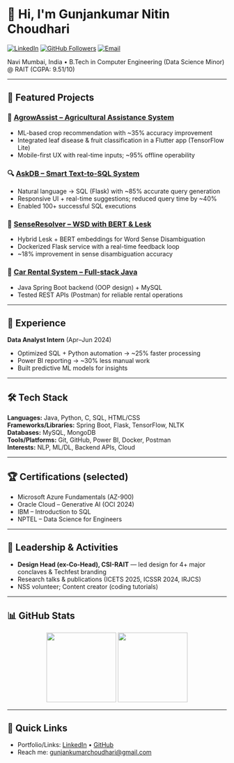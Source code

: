 # 👋 Hi, I'm Gunjankumar Nitin Choudhari

[![LinkedIn](https://img.shields.io/badge/LinkedIn-gunjanch5-blue?logo=linkedin)](https://linkedin.com/in/gunjanch5)
[![GitHub Followers](https://img.shields.io/github/followers/Gunjankumar55?style=social)](https://github.com/Gunjankumar55)
[![Email](https://img.shields.io/badge/Email-gunjankumarchoudhari%40gmail.com-red)](mailto:gunjankumarchoudhari@gmail.com)

Navi Mumbai, India • B.Tech in Computer Engineering (Data Science Minor) @ RAIT (CGPA: 9.51/10)

---

## 🚀 Featured Projects

### 🌾 [AgrowAssist – Agricultural Assistance System](https://github.com/Gunjankumar55/Agroassist---Smart-Crop-Recommendation-using-ML)
- ML-based crop recommendation with ~35% accuracy improvement  
- Integrated leaf disease & fruit classification in a Flutter app (TensorFlow Lite)  
- Mobile-first UX with real-time inputs; ~95% offline operability

### 🔍 [AskDB – Smart Text-to-SQL System](https://github.com/Gunjankumar55/AskDb-a_Smart_text_to_Sql_System)
- Natural language → SQL (Flask) with ~85% accurate query generation  
- Responsive UI + real-time suggestions; reduced query time by ~40%  
- Enabled 100+ successful SQL executions

### 🧠 [SenseResolver – WSD with BERT & Lesk](https://github.com/Gunjankumar55/LESK_BERT_WSD)
- Hybrid Lesk + BERT embeddings for Word Sense Disambiguation  
- Dockerized Flask service with a real-time feedback loop  
- ~18% improvement in sense disambiguation accuracy

### 🚗 [Car Rental System – Full-stack Java](https://github.com/Gunjankumar55/CarRentalSystem.git)
- Java Spring Boot backend (OOP design) + MySQL  
- Tested REST APIs (Postman) for reliable rental operations

---

## 💼 Experience

**Data Analyst Intern** (Apr–Jun 2024)  
- Optimized SQL + Python automation → ~25% faster processing  
- Power BI reporting → ~30% less manual work  
- Built predictive ML models for insights

---

## 🛠️ Tech Stack

**Languages:** Java, Python, C, SQL, HTML/CSS  
**Frameworks/Libraries:** Spring Boot, Flask, TensorFlow, NLTK  
**Databases:** MySQL, MongoDB  
**Tools/Platforms:** Git, GitHub, Power BI, Docker, Postman  
**Interests:** NLP, ML/DL, Backend APIs, Cloud

---

## 🏆 Certifications (selected)

- Microsoft Azure Fundamentals (AZ-900)  
- Oracle Cloud – Generative AI (OCI 2024)  
- IBM – Introduction to SQL  
- NPTEL – Data Science for Engineers

---

## 🎯 Leadership & Activities

- **Design Head (ex-Co-Head), CSI-RAIT** — led design for 4+ major conclaves & Techfest branding  
- Research talks & publications (ICETS 2025, ICSSR 2024, IRJCS)  
- NSS volunteer; Content creator (coding tutorials)

---

## 📊 GitHub Stats

<div align="center">
  <img src="https://github-readme-stats-sigma-five.vercel.app/api?username=Gunjankumar55&show_icons=true&theme=radical&count_private=true" height="160" />
  <img src="https://github-readme-streak-stats.herokuapp.com/?user=Gunjankumar55&theme=radical" height="160" />
</div>

---

## 🔗 Quick Links

- Portfolio/Links: [LinkedIn](https://linkedin.com/in/gunjanch5) • [GitHub](https://github.com/Gunjankumar55)
- Reach me: [gunjankumarchoudhari@gmail.com](mailto:gunjankumarchoudhari@gmail.com)

